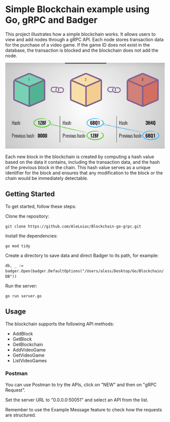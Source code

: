 # Simple Blockchain example using Go, gRPC and Badger
This project illustrates how a simple blockchain works.
It allows users to view and add nodes through a gRPC API.
Each node stores transaction data for the purchase of a video game.
If the game ID does not exist in the database, the transaction is blocked and the blockchain does not add the node.

<div style="text-align:right"><img src="https://github.com/AleLoiac/Blockchain-go-grpc/blob/master/Blockchain_example.jpg" alt="image" /></div>


Each new block in the blockchain is created by computing a hash value based on the data it contains, including the transaction data, and the hash of the previous block in the chain.
This hash value serves as a unique identifier for the block and ensures that any modification to the block or the chain would be immediately detectable.
## Getting Started

To get started, follow these steps:

Clone the repository:

`git clone https://github.com/AleLoiac/Blockchain-go-grpc.git`

Install the dependencies:

`go mod tidy`

Create a directory to save data and direct Badger to its path, for example:

`db, _ := badger.Open(badger.DefaultOptions("/Users/aless/Desktop/Go/Blockchain/DB"))`

Run the server:

`go run server.go`

## Usage

The blockchain supports the following API methods:

* AddBlock
* GetBlock
* GetBlockchain
* AddVideoGame
* GetVideoGame
* ListVideoGames

### Postman

You can use Postman to try the APIs, click on "NEW" and then on "gRPC Request".

Set the server URL to "0.0.0.0:50051" and select an API from the list.

Remember to use the Example Message feature to check how the requests are structured.